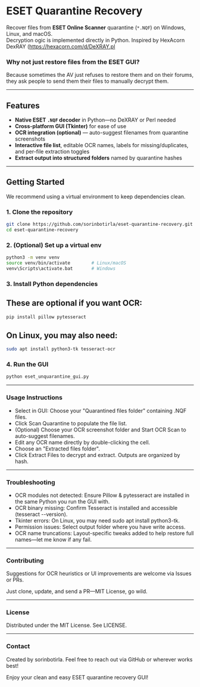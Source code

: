 # ESET Quarantine Recovery

Recover files from **ESET Online Scanner** quarantine (`*.NQF`) on Windows, Linux, and macOS.  
Decryption ogic is implemented directly in Python. Inspired by HexAcorn DexRAY (<a href="https://hexacorn.com/d/DeXRAY.pl" target="_blank">https://hexacorn.com/d/DeXRAY.pl</a>

### Why not just restore files from the ESET GUI?
<p>Because sometimes the AV just refuses to restore them and on their forums, they ask people to send them their files to manually decrypt them.</p>

---

## Features

- **Native ESET `.NQF` decoder** in Python—no DeXRAY or Perl needed  
- **Cross-platform GUI (Tkinter)** for ease of use  
- **OCR integration (optional)** — auto-suggest filenames from quarantine screenshots  
- **Interactive file list**, editable OCR names, labels for missing/duplicates, and per-file extraction toggles  
- **Extract output into structured folders** named by quarantine hashes  

---

## Getting Started

We recommend using a virtual environment to keep dependencies clean.

### 1. Clone the repository

```bash
git clone https://github.com/sorinbotirla/eset-quarantine-recovery.git
cd eset-quarantine-recovery
```


### 2. (Optional) Set up a virtual env

```bash
python3 -m venv venv
source venv/bin/activate        # Linux/macOS
venv\Scripts\activate.bat       # Windows
```

### 3. Install Python dependencies
## These are optional if you want OCR:

```bash
pip install pillow pytesseract
```

## On Linux, you may also need:
```bash
sudo apt install python3-tk tesseract-ocr
```

### 4. Run the GUI
```bash
python eset_unquarantine_gui.py
```

---

### Usage Instructions

<ul>
  <li>Select in GUI: Choose your "Quarantined files folder" containing .NQF files.</li>
  <li>Click Scan Quarantine to populate the file list.</li>
  <li>(Optional) Choose your OCR screenshot folder and Start OCR Scan to auto-suggest filenames.</li>
  <li>Edit any OCR name directly by double-clicking the cell.</li>
  <li>Choose an "Extracted files folder".</li>
  <li>Click Extract Files to decrypt and extract. Outputs are organized by hash.</li>
</ul>

---

### Troubleshooting

<ul>
  <li>OCR modules not detected: Ensure Pillow & pytesseract are installed in the same Python you run the GUI with.</li>
  <li>OCR binary missing: Confirm Tesseract is installed and accessible (tesseract --version).</li>
  <li>Tkinter errors: On Linux, you may need sudo apt install python3-tk.</li>
  <li>Permission issues: Select output folder where you have write access.</li>
  <li>OCR name truncations: Layout-specific tweaks added to help restore full names—let me know if any fail.</li>
</ul>

---

### Contributing

<p>Suggestions for OCR heuristics or UI improvements are welcome via Issues or PRs.</p>

<p>Just clone, update, and send a PR—MIT License, go wild.</p>

---

### License

<p>Distributed under the MIT License. See LICENSE.</p>

---

### Contact

<p>Created by sorinbotirla. Feel free to reach out via GitHub or wherever works best!</p>
<p>Enjoy your clean and easy ESET quarantine recovery GUI!</p>
